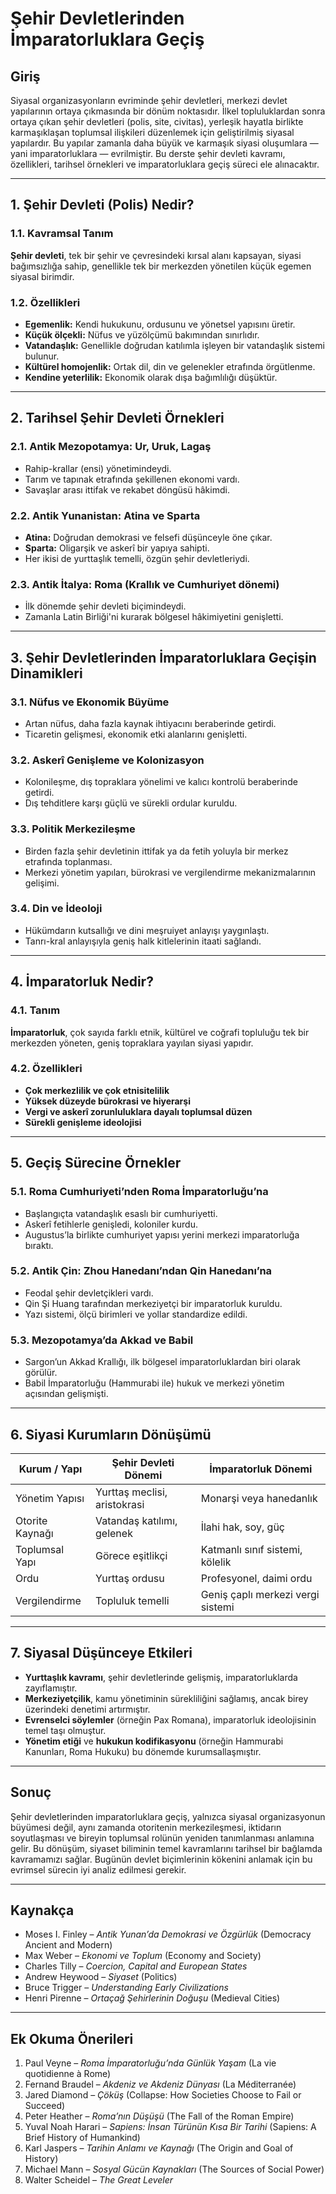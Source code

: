 # Şehir Devletlerinden İmparatorluklara Geçiş

## Giriş

Siyasal organizasyonların evriminde şehir devletleri, merkezi devlet yapılarının ortaya çıkmasında bir dönüm noktasıdır. İlkel topluluklardan sonra ortaya çıkan şehir devletleri (polis, site, civitas), yerleşik hayatla birlikte karmaşıklaşan toplumsal ilişkileri düzenlemek için geliştirilmiş siyasal yapılardır. Bu yapılar zamanla daha büyük ve karmaşık siyasi oluşumlara — yani imparatorluklara — evrilmiştir. Bu derste şehir devleti kavramı, özellikleri, tarihsel örnekleri ve imparatorluklara geçiş süreci ele alınacaktır.

---

## 1. Şehir Devleti (Polis) Nedir?

### 1.1. Kavramsal Tanım

**Şehir devleti**, tek bir şehir ve çevresindeki kırsal alanı kapsayan, siyasi bağımsızlığa sahip, genellikle tek bir merkezden yönetilen küçük egemen siyasal birimdir.

### 1.2. Özellikleri

- **Egemenlik:** Kendi hukukunu, ordusunu ve yönetsel yapısını üretir.
- **Küçük ölçekli:** Nüfus ve yüzölçümü bakımından sınırlıdır.
- **Vatandaşlık:** Genellikle doğrudan katılımla işleyen bir vatandaşlık sistemi bulunur.
- **Kültürel homojenlik:** Ortak dil, din ve gelenekler etrafında örgütlenme.
- **Kendine yeterlilik:** Ekonomik olarak dışa bağımlılığı düşüktür.

---

## 2. Tarihsel Şehir Devleti Örnekleri

### 2.1. Antik Mezopotamya: Ur, Uruk, Lagaş

- Rahip-krallar (ensi) yönetimindeydi.
- Tarım ve tapınak etrafında şekillenen ekonomi vardı.
- Savaşlar arası ittifak ve rekabet döngüsü hâkimdi.

### 2.2. Antik Yunanistan: Atina ve Sparta

- **Atina:** Doğrudan demokrasi ve felsefi düşünceyle öne çıkar.
- **Sparta:** Oligarşik ve askerî bir yapıya sahipti.
- Her ikisi de yurttaşlık temelli, özgün şehir devletleriydi.

### 2.3. Antik İtalya: Roma (Krallık ve Cumhuriyet dönemi)

- İlk dönemde şehir devleti biçimindeydi.
- Zamanla Latin Birliği'ni kurarak bölgesel hâkimiyetini genişletti.

---

## 3. Şehir Devletlerinden İmparatorluklara Geçişin Dinamikleri

### 3.1. Nüfus ve Ekonomik Büyüme

- Artan nüfus, daha fazla kaynak ihtiyacını beraberinde getirdi.
- Ticaretin gelişmesi, ekonomik etki alanlarını genişletti.

### 3.2. Askerî Genişleme ve Kolonizasyon

- Kolonileşme, dış topraklara yönelimi ve kalıcı kontrolü beraberinde getirdi.
- Dış tehditlere karşı güçlü ve sürekli ordular kuruldu.

### 3.3. Politik Merkezileşme

- Birden fazla şehir devletinin ittifak ya da fetih yoluyla bir merkez etrafında toplanması.
- Merkezi yönetim yapıları, bürokrasi ve vergilendirme mekanizmalarının gelişimi.

### 3.4. Din ve İdeoloji

- Hükümdarın kutsallığı ve dini meşruiyet anlayışı yaygınlaştı.
- Tanrı-kral anlayışıyla geniş halk kitlelerinin itaati sağlandı.

---

## 4. İmparatorluk Nedir?

### 4.1. Tanım

**İmparatorluk**, çok sayıda farklı etnik, kültürel ve coğrafi topluluğu tek bir merkezden yöneten, geniş topraklara yayılan siyasi yapıdır.

### 4.2. Özellikleri

- **Çok merkezlilik ve çok etnisitelilik**
- **Yüksek düzeyde bürokrasi ve hiyerarşi**
- **Vergi ve askerî zorunluluklara dayalı toplumsal düzen**
- **Sürekli genişleme ideolojisi**

---

## 5. Geçiş Sürecine Örnekler

### 5.1. Roma Cumhuriyeti’nden Roma İmparatorluğu’na

- Başlangıçta vatandaşlık esaslı bir cumhuriyetti.
- Askerî fetihlerle genişledi, koloniler kurdu.
- Augustus’la birlikte cumhuriyet yapısı yerini merkezi imparatorluğa bıraktı.

### 5.2. Antik Çin: Zhou Hanedanı’ndan Qin Hanedanı’na

- Feodal şehir devletçikleri vardı.
- Qin Şi Huang tarafından merkeziyetçi bir imparatorluk kuruldu.
- Yazı sistemi, ölçü birimleri ve yollar standardize edildi.

### 5.3. Mezopotamya’da Akkad ve Babil

- Sargon’un Akkad Krallığı, ilk bölgesel imparatorluklardan biri olarak görülür.
- Babil İmparatorluğu (Hammurabi ile) hukuk ve merkezi yönetim açısından gelişmişti.

---

## 6. Siyasi Kurumların Dönüşümü

| Kurum / Yapı    | Şehir Devleti Dönemi         | İmparatorluk Dönemi               |
| --------------- | ---------------------------- | --------------------------------- |
| Yönetim Yapısı  | Yurttaş meclisi, aristokrasi | Monarşi veya hanedanlık           |
| Otorite Kaynağı | Vatandaş katılımı, gelenek   | İlahi hak, soy, güç               |
| Toplumsal Yapı  | Görece eşitlikçi             | Katmanlı sınıf sistemi, kölelik   |
| Ordu            | Yurttaş ordusu               | Profesyonel, daimi ordu           |
| Vergilendirme   | Topluluk temelli             | Geniş çaplı merkezi vergi sistemi |

---

## 7. Siyasal Düşünceye Etkileri

- **Yurttaşlık kavramı**, şehir devletlerinde gelişmiş, imparatorluklarda zayıflamıştır.
- **Merkeziyetçilik**, kamu yönetiminin sürekliliğini sağlamış, ancak birey üzerindeki denetimi artırmıştır.
- **Evrenselci söylemler** (örneğin Pax Romana), imparatorluk ideolojisinin temel taşı olmuştur.
- **Yönetim etiği** ve **hukukun kodifikasyonu** (örneğin Hammurabi Kanunları, Roma Hukuku) bu dönemde kurumsallaşmıştır.

---

## Sonuç

Şehir devletlerinden imparatorluklara geçiş, yalnızca siyasal organizasyonun büyümesi değil, aynı zamanda otoritenin merkezileşmesi, iktidarın soyutlaşması ve bireyin toplumsal rolünün yeniden tanımlanması anlamına gelir. Bu dönüşüm, siyaset biliminin temel kavramlarını tarihsel bir bağlamda kavramamızı sağlar. Bugünün devlet biçimlerinin kökenini anlamak için bu evrimsel sürecin iyi analiz edilmesi gerekir.

---

## Kaynakça

- Moses I. Finley – _Antik Yunan’da Demokrasi ve Özgürlük_ (Democracy Ancient and Modern)
- Max Weber – _Ekonomi ve Toplum_ (Economy and Society)
- Charles Tilly – _Coercion, Capital and European States_
- Andrew Heywood – _Siyaset_ (Politics)
- Bruce Trigger – _Understanding Early Civilizations_
- Henri Pirenne – _Ortaçağ Şehirlerinin Doğuşu_ (Medieval Cities)

---

## Ek Okuma Önerileri

1. Paul Veyne – _Roma İmparatorluğu’nda Günlük Yaşam_ (La vie quotidienne à Rome)
2. Fernand Braudel – _Akdeniz ve Akdeniz Dünyası_ (La Méditerranée)
3. Jared Diamond – _Çöküş_ (Collapse: How Societies Choose to Fail or Succeed)
4. Peter Heather – _Roma’nın Düşüşü_ (The Fall of the Roman Empire)
5. Yuval Noah Harari – _Sapiens: İnsan Türünün Kısa Bir Tarihi_ (Sapiens: A Brief History of Humankind)
6. Karl Jaspers – _Tarihin Anlamı ve Kaynağı_ (The Origin and Goal of History)
7. Michael Mann – _Sosyal Gücün Kaynakları_ (The Sources of Social Power)
8. Walter Scheidel – _The Great Leveler_
